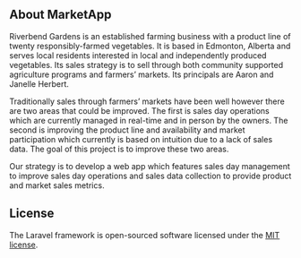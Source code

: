 ## About MarketApp

Riverbend Gardens is an established farming business with a product line of twenty responsibly-farmed vegetables. It is based in Edmonton, Alberta and serves local residents interested in local and independently produced vegetables. Its sales strategy is to sell through both community supported agriculture programs and farmers’ markets. Its principals are Aaron and Janelle Herbert.

Traditionally sales through farmers’ markets have been well however there are two areas that could be improved. The first is sales day operations which are currently managed in real-time and in person by the owners. The second is improving the product line and availability and market participation which currently is based on intuition due to a lack of sales data. The goal of this project is to improve these two areas.

Our strategy is to develop a web app which features sales day management to improve sales day operations and sales data collection to provide product and market sales metrics.


## License

The Laravel framework is open-sourced software licensed under the [MIT license](https://opensource.org/licenses/MIT).
